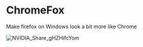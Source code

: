 # ChromeFox
Make firefox on Windows look a bit more like Chrome


![NVIDIA_Share_gHZHifcYom](https://user-images.githubusercontent.com/7421379/193332542-11f13f12-734a-46b6-927b-5353196c5dd5.png)
